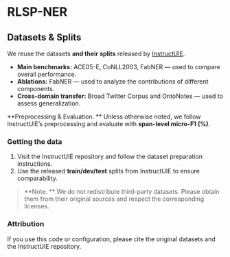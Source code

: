 # RLSP-NER
## Datasets & Splits

We reuse the datasets **and their splits** released by [InstructUIE](https://github.com/BeyonderXX/InstructUIE).
- **Main benchmarks:** ACE05-E, CoNLL2003, FabNER — used to compare overall performance.
- **Ablations:** FabNER — used to analyze the contributions of different components.
- **Cross-domain transfer:** Broad Twitter Corpus and OntoNotes — used to assess generalization.

**Preprocessing & Evaluation. ** Unless otherwise noted, we follow InstructUIE’s preprocessing and evaluate with **span-level micro-F1 (%)**.

### Getting the data
1.  Visit the InstructUIE repository and follow the dataset preparation instructions.
2.  Use the released **train/dev/test** splits from InstructUIE to ensure comparability.

> **Note. ** We do not redistribute third-party datasets.  Please obtain them from their original sources and respect the corresponding licenses.

### Attribution
If you use this code or configuration, please cite the original datasets and the InstructUIE repository.
